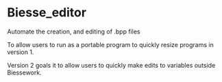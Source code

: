 # Biesse_editor
Automate the creation, and editing of .bpp files

To allow users to run as a portable program to quickly resize programs in version 1.

Version 2 goals it to allow users to quickly make edits to variables outside Biessework.